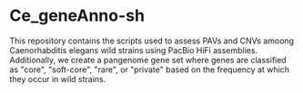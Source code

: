 # Ce_geneAnno-sh
This repository contains the scripts used to assess PAVs and CNVs amoong Caenorhabditis elegans wild strains using PacBio HiFi assemblies. Additionally, we create a pangenome gene set where genes are classified as "core", "soft-core", "rare", or "private" based on the frequency at which they occur in wild strains.
